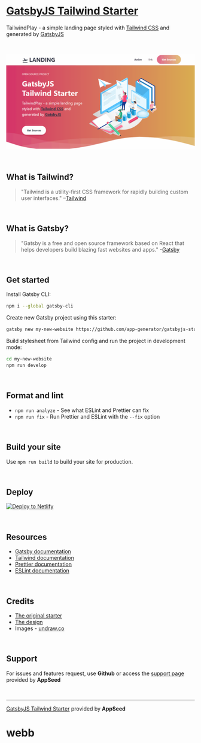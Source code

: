 # [GatsbyJS Tailwind Starter](https://gatsbyjs-starter-tailwindplay.appseed.us/)

TailwindPlay - a simple landing page styled with [Tailwind CSS](https://tailwindcss.com/) and generated by [GatsbyJS](https://www.gatsbyjs.org/)

<br >

![Gatsby Tailwind Starter - Gif animated intro.](https://raw.githubusercontent.com/app-generator/static/master/products/gatsbyjs-starter-tailwindplay-intro.gif)

<br />

## What is Tailwind?
>"Tailwind is a utility-first CSS framework for rapidly building custom user interfaces."
–[Tailwind](https://tailwindcss.com)

<br />

## What is Gatsby?
>"Gatsby is a free and open source framework based on React that helps developers build blazing fast websites and apps." -[Gatsby](https://www.gatsbyjs.org/)

<br />

## Get started

Install Gatsby CLI:
```sh
npm i --global gatsby-cli
```

Create new Gatsby project using this starter:
```sh
gatsby new my-new-website https://github.com/app-generator/gatsbyjs-starter-tailwindplay
```

Build stylesheet from Tailwind config and run the project in development mode:
```sh
cd my-new-website
npm run develop
```

<br />

## Format and lint
* `npm run analyze` - See what ESLint and Prettier can fix
* `npm run fix` - Run Prettier and ESLint with the `--fix` option

<br />

## Build your site
Use `npm run build` to build your site for production.

<br />

## Deploy

[![Deploy to Netlify](https://www.netlify.com/img/deploy/button.svg)](https://app.netlify.com/start/deploy?repository=https://github.com/app-generator/gatsbyjs-starter-tailwindplay)

<br />

## Resources
* [Gatsby documentation](https://www.gatsbyjs.org/docs/)
* [Tailwind documentation](https://tailwindcss.com/docs/what-is-tailwind/)
* [Prettier documentation](https://prettier.io/docs/en/index.html)
* [ESLint documentation](https://eslint.org/docs/user-guide/configuring)

<br />

## Credits
* [The original starter](https://github.com/Oddstronaut/gatsby-starter-tailwind)
* [The design](https://www.tailwindtoolbox.com/templates/landing-page)
* Images - [undraw.co](https://undraw.co/)

<br />

## Support

For issues and features request, use **Github** or access the [support page](https://appseed.us/support) provided by **AppSeed** 

<br />

---
[GatsbyJS Tailwind Starter](https://gatsbyjs-starter-tailwindplay.appseed.us/) provided by **AppSeed**
# webb
